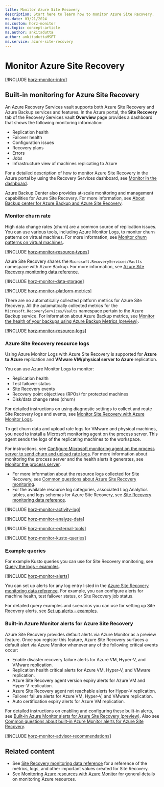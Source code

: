 ```yaml
---
title: Monitor Azure Site Recovery
description: Start here to learn how to monitor Azure Site Recovery.
ms.date: 03/21/2024
ms.custom: horz-monitor
ms.topic: concept-article
ms.author: ankitadutta
author: ankitaduttaMSFT
ms.service: azure-site-recovery
---
```


# Monitor Azure Site Recovery

[!INCLUDE [horz-monitor-intro](~/reusable-content/ce-skilling/azure/includes/azure-monitor/horizontals/horz-monitor-intro.md)]

## Built-in monitoring for Azure Site Recovery

An Azure Recovery Services vault supports both Azure Site Recovery and Azure Backup services and features. In the Azure portal, the **Site Recovery** tab of the Recovery Services vault **Overview** page provides a dashboard that shows the following monitoring information:

- Replication health
- Failover health
- Configuration issues
- Recovery plans
- Errors
- Jobs
- Infrastructure view of machines replicating to Azure

For a detailed description of how to monitor Azure Site Recovery in the Azure portal by using the Recovery Services dashboard, see [Monitor in the dashboard](site-recovery-monitor-and-troubleshoot.md#monitor-in-the-dashboard).

Azure Backup Center also provides at-scale monitoring and management capabilities for Azure Site Recovery. For more information, see [About Backup center for Azure Backup and Azure Site Recovery](/azure/backup/backup-center-overview).

### Monitor churn rate

High data change rates (churn) are a common source of replication issues. You can use various tools, including Azure Monitor Logs, to monitor churn patterns on virtual machines. For more information, see [Monitor churn patterns on virtual machines](monitoring-high-churn.md).

[!INCLUDE [horz-monitor-resource-types](~/reusable-content/ce-skilling/azure/includes/azure-monitor/horizontals/horz-monitor-resource-types.md)]

Azure Site Recovery shares the `Microsoft.RecoveryServices/Vaults` namespace with Azure Backup. For more information, see [Azure Site Recovery monitoring data reference](monitor-site-recovery-reference.md).

[!INCLUDE [horz-monitor-data-storage](~/reusable-content/ce-skilling/azure/includes/azure-monitor/horizontals/horz-monitor-data-storage.md)]

[!INCLUDE [horz-monitor-platform-metrics](~/reusable-content/ce-skilling/azure/includes/azure-monitor/horizontals/horz-monitor-platform-metrics.md)]

There are no automatically collected platform metrics for Azure Site Recovery. All the automatically collected metrics for the `Microsoft.RecoveryServices/Vaults` namespace pertain to the Azure Backup service. For information about Azure Backup metrics, see [Monitor the health of your backups using Azure Backup Metrics (preview)](/azure/backup/metrics-overview).

[!INCLUDE [horz-monitor-resource-logs](~/reusable-content/ce-skilling/azure/includes/azure-monitor/horizontals/horz-monitor-resource-logs.md)]

### Azure Site Recovery resource logs

Using Azure Monitor Logs with Azure Site Recovery is supported for **Azure to Azure** replication and **VMware VM/physical server to Azure** replication.

You can use Azure Monitor Logs to monitor:

- Replication health
- Test failover status
- Site Recovery events
- Recovery point objectives (RPOs) for protected machines
- Disk/data change rates (churn)

For detailed instructions on using diagnostic settings to collect and route Site Recovery logs and events, see [Monitor Site Recovery with Azure Monitor Logs](monitor-log-analytics.md).

To get churn data and upload rate logs for VMware and physical machines, you need to install a Microsoft monitoring agent on the process server. This agent sends the logs of the replicating machines to the workspace.

For instructions, see [Configure Microsoft monitoring agent on the process server to send churn and upload rate logs](monitor-log-analytics.md#configure-microsoft-monitoring-agent-on-the-process-server-to-send-churn-and-upload-rate-logs). For more information about monitoring the process server and the health alerts it generates, see [Monitor the process server](vmware-physical-azure-monitor-process-server.md).

- For more information about the resource logs collected for Site Recovery, see [Common questions about Azure Site Recovery monitoring](monitoring-common-questions.md#azure-monitor-logging).
- For the available resource log categories, associated Log Analytics tables, and logs schemas for Azure Site Recovery, see [Site Recovery monitoring data reference](monitor-site-recovery-reference.md#resource-logs).

[!INCLUDE [horz-monitor-activity-log](~/reusable-content/ce-skilling/azure/includes/azure-monitor/horizontals/horz-monitor-activity-log.md)]

[!INCLUDE [horz-monitor-analyze-data](~/reusable-content/ce-skilling/azure/includes/azure-monitor/horizontals/horz-monitor-analyze-data.md)]

[!INCLUDE [horz-monitor-external-tools](~/reusable-content/ce-skilling/azure/includes/azure-monitor/horizontals/horz-monitor-external-tools.md)]

[!INCLUDE [horz-monitor-kusto-queries](~/reusable-content/ce-skilling/azure/includes/azure-monitor/horizontals/horz-monitor-kusto-queries.md)]

### Example queries

For example Kusto queries you can use for Site Recovery monitoring, see [Query the logs - examples](monitor-log-analytics.md#query-the-logs---examples).

[!INCLUDE [horz-monitor-alerts](~/reusable-content/ce-skilling/azure/includes/azure-monitor/horizontals/horz-monitor-alerts.md)]

You can set up alerts for any log entry listed in the [Azure Site Recovery monitoring data reference](monitor-site-recovery-reference.md). For example, you can configure alerts for machine health, test failover status, or Site Recovery job status.

For detailed query examples and scenarios you can use for setting up Site Recovery alerts, see [Set up alerts - examples](monitor-log-analytics.md#set-up-alerts---examples).

### Built-in Azure Monitor alerts for Azure Site Recovery

Azure Site Recovery provides default alerts via Azure Monitor as a preview feature. Once you register this feature, Azure Site Recovery surfaces a default alert via Azure Monitor whenever any of the following critical events occur:

- Enable disaster recovery failure alerts for Azure VM, Hyper-V, and VMware replication.
- Replication health critical alerts for Azure VM, Hyper-V, and VMware replication.
- Azure Site Recovery agent version expiry alerts for Azure VM and Hyper-V replication.
- Azure Site Recovery agent not reachable alerts for Hyper-V replication.
- Failover failure alerts for Azure VM, Hyper-V, and VMware replication.
- Auto certification expiry alerts for Azure VM replication.

For detailed instructions on enabling and configuring these built-in alerts, see [Built-in Azure Monitor alerts for Azure Site Recovery (preview)](site-recovery-monitor-and-troubleshoot.md#built-in-azure-monitor-alerts-for-azure-site-recovery). Also see [Common questions about built-in Azure Monitor alerts for Azure Site Recovery](monitoring-common-questions.md#built-in-azure-monitor-alerts-for-azure-site-recovery).

[!INCLUDE [horz-monitor-advisor-recommendations](~/reusable-content/ce-skilling/azure/includes/azure-monitor/horizontals/horz-monitor-advisor-recommendations.md)]

## Related content

- See [Site Recovery monitoring data reference](monitor-site-recovery-reference.md) for a reference of the metrics, logs, and other important values created for Site Recovery.
- See [Monitoring Azure resources with Azure Monitor](/azure/azure-monitor/essentials/monitor-azure-resource) for general details on monitoring Azure resources.

